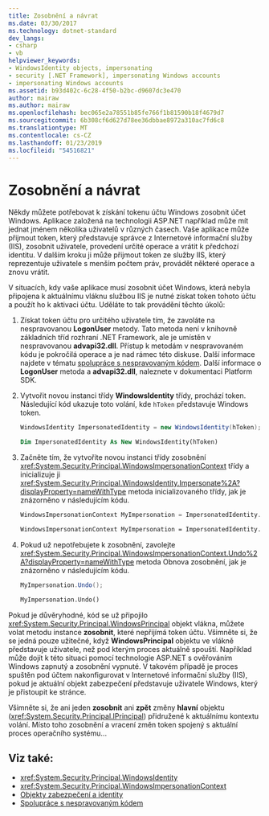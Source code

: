```yaml
---
title: Zosobnění a návrat
ms.date: 03/30/2017
ms.technology: dotnet-standard
dev_langs:
- csharp
- vb
helpviewer_keywords:
- WindowsIdentity objects, impersonating
- security [.NET Framework], impersonating Windows accounts
- impersonating Windows accounts
ms.assetid: b93d402c-6c28-4f50-b2bc-d9607dc3e470
author: mairaw
ms.author: mairaw
ms.openlocfilehash: bec065e2a78551b85fe766f1b81590b18f4679d7
ms.sourcegitcommit: 6b308cf6d627d78ee36dbbae8972a310ac7fd6c8
ms.translationtype: MT
ms.contentlocale: cs-CZ
ms.lasthandoff: 01/23/2019
ms.locfileid: "54516821"
---
```

# <a name="impersonating-and-reverting"></a>Zosobnění a návrat
Někdy můžete potřebovat k získání tokenu účtu Windows zosobnit účet Windows. Aplikace založená na technologii ASP.NET například může mít jednat jménem několika uživatelů v různých časech. Vaše aplikace může přijmout token, který představuje správce z Internetové informační služby (IIS), zosobnit uživatele, provedení určité operace a vrátit k předchozí identitu. V dalším kroku ji může přijmout token ze služby IIS, který reprezentuje uživatele s menším počtem práv, provádět některé operace a znovu vrátit.  
  
 V situacích, kdy vaše aplikace musí zosobnit účet Windows, která nebyla připojena k aktuálnímu vláknu službou IIS je nutné získat token tohoto účtu a použít ho k aktivaci účtu. Uděláte to tak provádění těchto úkolů:  
  
1.  Získat token účtu pro určitého uživatele tím, že zavoláte na nespravovanou **LogonUser** metody. Tato metoda není v knihovně základních tříd rozhraní .NET Framework, ale je umístěn v nespravovanou **advapi32.dll**. Přístup k metodám v nespravovaném kódu je pokročilá operace a je nad rámec této diskuse. Další informace najdete v tématu [spolupráce s nespravovaným kódem](../../../docs/framework/interop/index.md). Další informace o **LogonUser** metoda a **advapi32.dll**, naleznete v dokumentaci Platform SDK.  
  
2.  Vytvořit novou instanci třídy **WindowsIdentity** třídy, prochází token. Následující kód ukazuje toto volání, kde `hToken` představuje Windows token.  
  
    ```csharp  
    WindowsIdentity ImpersonatedIdentity = new WindowsIdentity(hToken);  
    ```  
  
    ```vb  
    Dim ImpersonatedIdentity As New WindowsIdentity(hToken)  
    ```  
  
3.  Začněte tím, že vytvoříte novou instanci třídy zosobnění <xref:System.Security.Principal.WindowsImpersonationContext> třídy a inicializuje ji <xref:System.Security.Principal.WindowsIdentity.Impersonate%2A?displayProperty=nameWithType> metoda inicializovaného třídy, jak je znázorněno v následujícím kódu.  
  
    ```csharp  
    WindowsImpersonationContext MyImpersonation = ImpersonatedIdentity.Impersonate();  
    ```  
  
    ```vb  
    WindowsImpersonationContext MyImpersonation = ImpersonatedIdentity.Impersonate()  
    ```  
  
4.  Pokud už nepotřebujete k zosobnění, zavolejte <xref:System.Security.Principal.WindowsImpersonationContext.Undo%2A?displayProperty=nameWithType> metoda Obnova zosobnění, jak je znázorněno v následujícím kódu.  
  
    ```csharp  
    MyImpersonation.Undo();  
    ```  
  
    ```vb  
    MyImpersonation.Undo()  
    ```  
  
 Pokud je důvěryhodné, kód se už připojilo <xref:System.Security.Principal.WindowsPrincipal> objekt vlákna, můžete volat metodu instance **zosobnit**, které nepřijímá token účtu. Všimněte si, že se jedná pouze užitečné, když **WindowsPrincipal** objektu ve vlákně představuje uživatele, než pod kterým proces aktuálně spouští. Například může dojít k této situaci pomocí technologie ASP.NET s ověřováním Windows zapnutý a zosobnění vypnuté. V takovém případě je proces spuštěn pod účtem nakonfigurovat v Internetové informační služby (IIS), pokud je aktuální objekt zabezpečení představuje uživatele Windows, který je přistoupit ke stránce.  
  
 Všimněte si, že ani jeden **zosobnit** ani **zpět** změny **hlavní** objektu (<xref:System.Security.Principal.IPrincipal>) přidružené k aktuálnímu kontextu volání. Místo toho zosobnění a vracení změn token spojený s aktuální proces operačního systému...  
  
## <a name="see-also"></a>Viz také:

- <xref:System.Security.Principal.WindowsIdentity>
- <xref:System.Security.Principal.WindowsImpersonationContext>
- [Objekty zabezpečení a identity](../../../docs/standard/security/principal-and-identity-objects.md)
- [Spolupráce s nespravovaným kódem](../../../docs/framework/interop/index.md)
